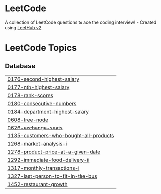 # LeetCode
A collection of LeetCode questions to ace the coding interview! - Created using [LeetHub v2](https://github.com/arunbhardwaj/LeetHub-2.0)

<!---LeetCode Topics Start-->
# LeetCode Topics
## Database
|  |
| ------- |
| [0176-second-highest-salary](https://github.com/mathplanet/LeetCode/tree/master/0176-second-highest-salary) |
| [0177-nth-highest-salary](https://github.com/mathplanet/LeetCode/tree/master/0177-nth-highest-salary) |
| [0178-rank-scores](https://github.com/mathplanet/LeetCode/tree/master/0178-rank-scores) |
| [0180-consecutive-numbers](https://github.com/mathplanet/LeetCode/tree/master/0180-consecutive-numbers) |
| [0184-department-highest-salary](https://github.com/mathplanet/LeetCode/tree/master/0184-department-highest-salary) |
| [0608-tree-node](https://github.com/mathplanet/LeetCode/tree/master/0608-tree-node) |
| [0626-exchange-seats](https://github.com/mathplanet/LeetCode/tree/master/0626-exchange-seats) |
| [1135-customers-who-bought-all-products](https://github.com/mathplanet/LeetCode/tree/master/1135-customers-who-bought-all-products) |
| [1268-market-analysis-i](https://github.com/mathplanet/LeetCode/tree/master/1268-market-analysis-i) |
| [1278-product-price-at-a-given-date](https://github.com/mathplanet/LeetCode/tree/master/1278-product-price-at-a-given-date) |
| [1292-immediate-food-delivery-ii](https://github.com/mathplanet/LeetCode/tree/master/1292-immediate-food-delivery-ii) |
| [1317-monthly-transactions-i](https://github.com/mathplanet/LeetCode/tree/master/1317-monthly-transactions-i) |
| [1327-last-person-to-fit-in-the-bus](https://github.com/mathplanet/LeetCode/tree/master/1327-last-person-to-fit-in-the-bus) |
| [1452-restaurant-growth](https://github.com/mathplanet/LeetCode/tree/master/1452-restaurant-growth) |
<!---LeetCode Topics End-->